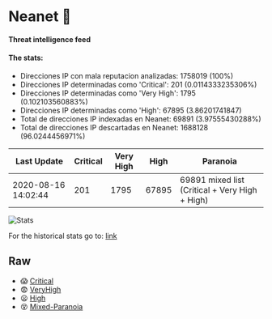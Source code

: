 # Neanet :hocho:
#### Threat intelligence feed
#### The stats:

- Direcciones IP con mala reputacion analizadas: 1758019 (100%)
- Direcciones IP determinadas como 'Critical':  201 (0.0114333235306%)
- Direcciones IP determinadas como 'Very High':  1795 (0.102103560883%)
- Direcciones IP determinadas como 'High':  67895 (3.86201741847)
- Total de direcciones IP indexadas en Neanet:  69891 (3.97555430288%)
- Total de direcciones IP descartadas en Neanet:  1688128 (96.0244456971%)

| Last Update | Critical | Very High | High | Paranoia |
| --- | --- | --- | --- | --- |
| 2020-08-16 14:02:44 | 201 | 1795 | 67895 | 69891 mixed list (Critical + Very High + High)|

![Stats](https://docs.google.com/spreadsheets/d/e/2PACX-1vSnaNMIXVabIpDJjufMlzH7poXnshF3mgd8Is1g9ytUEzVsP5my4Trn8f-xkoLLQ38xpL3HtmUexLo6/pubchart?oid=501124687&format=image)

For the historical stats go to: [link](/stats.csv)
## Raw
- :scream: [Critical](https://raw.githubusercontent.com/JavaGarcia/Neanet/master/blacklists/neanet_critical.txt)
- :fearful: [VeryHigh](https://raw.githubusercontent.com/JavaGarcia/Neanet/master/blacklists/neanet_veryHigh.txtt)
- :frowning: [High](https://raw.githubusercontent.com/JavaGarcia/Neanet/master/blacklists/neanet_high.txt)
- :dizzy_face: [Mixed-Paranoia](https://raw.githubusercontent.com/JavaGarcia/Neanet/master/blacklists/neanet_all.txt)
































































































































































































































